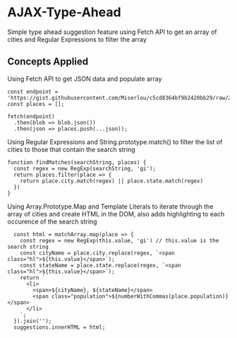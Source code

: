 # AJAX-Type-Ahead

Simple type ahead suggestion feature using Fetch API to get an array of cities and Regular Expressions to filter the array

## Concepts Applied

Using Fetch API to get JSON data and populate array

```
const endpoint = 'https://gist.githubusercontent.com/Miserlou/c5cd8364bf9b2420bb29/raw/2bf258763cdddd704f8ffd3ea9a3e81d25e2c6f6/cities.json';
const places = [];

fetch(endpoint)
  .then(blob => blob.json())
  .then(json => places.push(...json));
```

Using Regular Expressions and String.prototype.match()
to filter the list of cities to those that contain the search string

```
function findMatches(searchString, places) {
  const regex = new RegExp(searchString, 'gi');
  return places.filter(place => {
    return place.city.match(regex) || place.state.match(regex)
  })
}
```

Using Array.Prototype.Map and Template Literals to iterate through the array of cities and create HTML in the DOM, also adds highlighting to each occurence of the search string

```
  const html = matchArray.map(place => {
    const regex = new RegExp(this.value, 'gi') // this.value is the search string
    const cityName = place.city.replace(regex, `<span class="hl">${this.value}</span>`);
    const stateName = place.state.replace(regex, `<span class="hl">${this.value}</span>`);
    return `
      <li>
        <span>${cityName}, ${stateName}</span>
        <span class="population">${numberWithCommas(place.population)}</span>
      </li>
    `;
  }).join('');
  suggestions.innerHTML = html;
```
